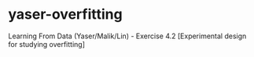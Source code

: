 # yaser-overfitting
Learning From Data (Yaser/Malik/Lin) - Exercise 4.2 [Experimental design for studying overfitting]
